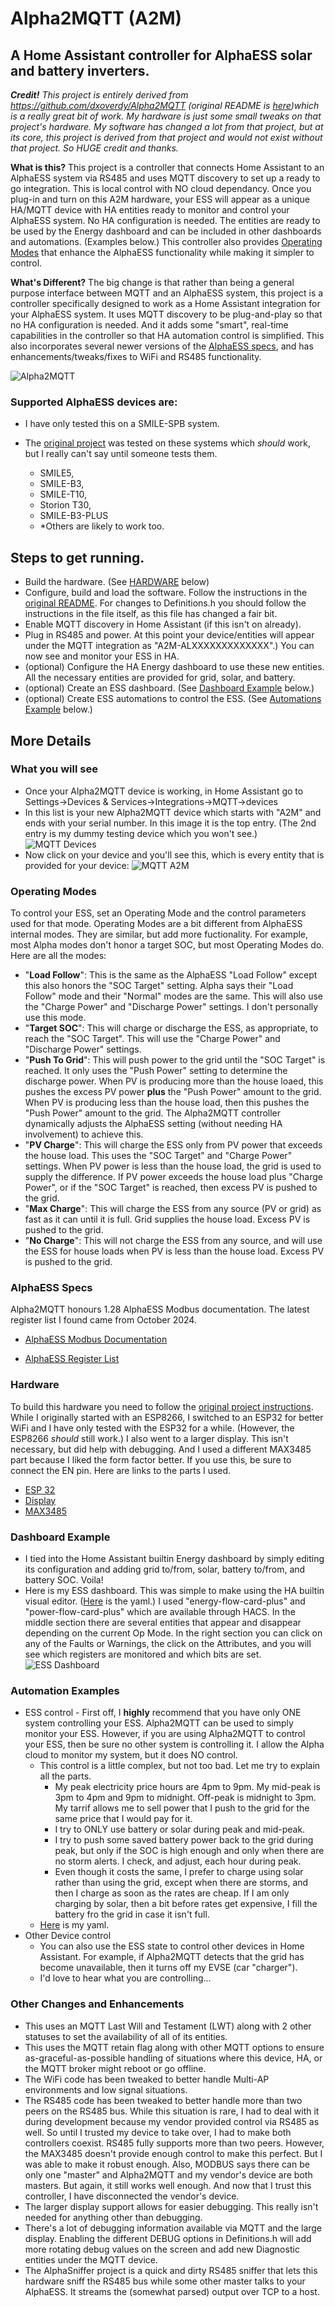 # Alpha2MQTT (A2M)
## A Home Assistant controller for AlphaESS solar and battery inverters.

_**Credit!** This project is entirely derived from https://github.com/dxoverdy/Alpha2MQTT (original README is [here](README-orig.md))which is a really great bit of work.  My hardware is just some small tweaks on that project's hardware.  My software has changed a lot from that project, but at its core, this project is derived from that project and would not exist without that project. So HUGE credit and thanks._

**What is this?** This project is a controller that connects Home Assistant to an AlphaESS system via RS485 and uses MQTT discovery to set up a ready to go integration.  This is local control with NO cloud dependancy.  Once you plug-in and turn on this A2M hardware, your ESS will appear as a unique HA/MQTT device with HA entities ready to monitor and control your AlphaESS system.  No HA configuration is needed.  The entities are ready to be used by the Energy dashboard and can be included in other dashboards and automations.  (Examples below.)  This controller also provides [Operating Modes](#operating-modes) that enhance the AlphaESS functionality while making it simpler to control.

**What's Different?** The big change is that rather than being a general purpose interface between MQTT and an AlphaESS system, this project is a controller specifically designed to work as a Home Assistant integration for your AlphaESS system.  It uses MQTT discovery to be plug-and-play so that no HA configuration is needed.  And it adds some "smart", real-time capabilities in the controller so that HA automation control is simplified.  This also incorporates several newer versions of the [AlphaESS specs](#alphaess-specs), and has enhancements/tweaks/fixes to WiFi and RS485 functionality.

![Alpha2MQTT](Pics/Dave_HW.jpg)

### Supported AlphaESS devices are:
- I have only tested this on a SMILE-SPB system.

- The [original project](README-orig.md) was tested on these systems which _should_ work, but I really can't say until someone tests them.
  - SMILE5,
  - SMILE-B3,
  - SMILE-T10,
  - Storion T30,
  - SMILE-B3-PLUS
  - *Others are likely to work too.

## Steps to get running.
- Build the hardware.  (See [HARDWARE](#hardware) below)
- Configure, build and load the software.  Follow the instructions in the [original README](README-orig.md#flashing).  For changes to Definitions.h you should follow the instructions in the file itself, as this file has changed a fair bit.
- Enable MQTT discovery in Home Assistant (if this isn't on already).
- Plug in RS485 and power.  At this point your device/entities will appear under the MQTT integration as "A2M-ALXXXXXXXXXXXXX".)  You can now see and monitor your ESS in HA.
- (optional) Configure the HA Energy dashboard to use these new entities.  All the necessary entities are provided for grid, solar, and battery.
- (optional) Create an ESS dashboard.  (See [Dashboard Example](#dashboard-example) below.)
- (optional) Create ESS automations to control the ESS.  (See [Automations Example](#automation-examples) below.)

## More Details
### What you will see
- Once your Alpha2MQTT device is working, in Home Assistant go to Settings->Devices & Services->Integrations->MQTT->devices
- In this list is your new Alpha2MQTT device which starts with "A2M" and ends with your serial number.  In this image it is the top entry. (The 2nd entry is my dummy testing device which you won't see.)
![MQTT Devices](Pics/Dave_MQTT_Devices.png)
- Now click on your device and you'll see this, which is every entity that is provided for your device:
![MQTT A2M](Pics/Dave_MQTT_A2M.png)
### Operating Modes
To control your ESS, set an Operating Mode and the control parameters used for that mode.  Operating Modes are a bit different from AlphaESS internal modes.  They are similar, but add more fuctionality.  For example, most Alpha modes don't honor a target SOC, but most Operating Modes do.  Here are all the modes:
- "**Load Follow**": This is the same as the AlphaESS "Load Follow" except this also honors the "SOC Target" setting.  Alpha says their "Load Follow" mode and their "Normal" modes are the same.  This will also use the "Charge Power" and "Discharge Power" settings.  I don't personally use this mode.
- "**Target SOC**": This will charge or discharge the ESS, as appropriate, to reach the "SOC Target".  This will use the "Charge Power" and "Discharge Power" settings.
- "**Push To Grid**": This will push power to the grid until the "SOC Target" is reached.  It only uses the "Push Power" setting to determine the discharge power.  When PV is producing more than the house loaed, this pushes the excess PV power **plus** the "Push Power" amount to the grid.  When PV is producing less than the house load, then this pushes the "Push Power" amount to the grid.  The Alpha2MQTT controller dynamically adjusts the AlphaESS setting (without needing HA involvement) to achieve this.
- "**PV Charge**": This will charge the ESS only from PV power that exceeds the house load.  This uses the "SOC Target" and "Charge Power" settings.  When PV power is less than the house load, the grid is used to supply the difference.  If PV power exceeds the house load plus "Charge Power", or if the "SOC Target" is reached, then excess PV is pushed to the grid.
- "**Max Charge**": This will charge the ESS from any source (PV or grid) as fast as it can until it is full.  Grid supplies the house load.  Excess PV is pushed to the grid.
- "**No Charge**": This will not charge the ESS from any source, and will use the ESS for house loads when PV is less than the house load.  Excess PV is pushed to the grid.
### AlphaESS Specs
Alpha2MQTT honours 1.28 AlphaESS Modbus documentation.  The latest register list I found came from October 2024.

- [AlphaESS Modbus Documentation](Pics/AlphaESS_Register_parameter_list_Oct_2024.pdf)

- [AlphaESS Register List](Pics/AlphaESS_Modbus_Protocol_V1.28.pdf)

### Hardware
To build this hardware you need to follow the [original project instructions](README-orig.md#how-to-build).  While I originally started with an ESP8266, I switched to an ESP32 for better WiFi and I have only tested with the ESP32 for a while.  (However, the ESP8266 _should_ still work.)  I also went to a larger display.  This isn't necessary, but did help with debugging.  And I used a different MAX3485 part because I liked the form factor better.  If you use this, be sure to connect the EN pin.  Here are links to the parts I used.
- [ESP 32](https://www.amazon.com/gp/product/B0CL5VGC8J)
- [Display](https://www.amazon.com/gp/product/B09C5K91H7)
- [MAX3485](https://www.amazon.com/gp/product/B09SYZ98KF)

### Dashboard Example
- I tied into the Home Assistant builtin Energy dashboard by simply editing its configuration and adding grid to/from, solar, battery to/from, and battery SOC.  Voila!
- Here is my ESS dashboard.  This was simple to make using the HA builtin visual editor. ([Here](Dave_Examples/Dave_ESS_Dashboard.yaml.txt) is the yaml.)  I used "energy-flow-card-plus" and "power-flow-card-plus" which are available through HACS.  In the middle section there are several entities that appear and disappear depending on the current Op Mode.  In the right section you can click on any of the Faults or Warnings, the click on the Attributes, and you will see which registers are monitored and which bits are set.
![ESS Dashboard](Pics/Dave_ESS_Dashboard.png)
### Automation Examples
- ESS control - First off, I **highly** recommend that you have only ONE system controlling your ESS.  Alpha2MQTT can be used to simply monitor your ESS.  However, if you are using Alpha2MQTT to control your ESS, then be sure no other system is controlling it.  I allow the Alpha cloud to monitor my system, but it does NO control.
  - This control is a little complex, but not too bad.  Let me try to explain all the parts.
    - My peak electricity price hours are 4pm to 9pm.  My mid-peak is 3pm to 4pm and 9pm to midnight.  Off-peak is midnight to 3pm.  My tarrif allows me to sell power that I push to the grid for the same price that I would pay for it.
    - I try to ONLY use battery or solar during peak and mid-peak.
    - I try to push some saved battery power back to the grid during peak, but only if the SOC is high enough and only when there are no storm alerts. I check, and adjust, each hour during peak.
    - Even though it costs the same, I prefer to charge using solar rather than using the grid, except when there are storms, and then I charge as soon as the rates are cheap.  If I am only charging by solar, then a bit before rates get expensive, I fill the battery fro the grid in case it isn't full.
  - [Here](Dave_Examples/Dave_ESS_Automation.yaml.txt) is my yaml.
- Other Device control
  - You can also use the ESS state to control other devices in Home Assistant.  For example, if Alpha2MQTT detects that the grid has become unavailable, then it turns off my EVSE (car "charger").
  - I'd love to hear what you are controlling...
### Other Changes and Enhancements
- This uses an MQTT Last Will and Testament (LWT) along with 2 other statuses to set the availability of all of its entities.
- This uses the MQTT retain flag along with other MQTT options to ensure as-graceful-as-possible handling of situations where this device, HA, or the MQTT broker might reboot or go offline.
- The WiFi code has been tweaked to better handle Multi-AP environments and low signal situations.
- The RS485 code has been tweaked to better handle more than two peers on the RS485 bus.  While this situation is rare, I had to deal with it during development because my vendor provided control via RS485 as well.  So until I trusted my device to take over, I had to make both controllers coexist.  RS485 fully supports more than two peers.  However, the MAX3485 doesn't provide enough control to make this perfect.  But I was able to make it robust enough.  Also, MODBUS says there can be only one "master" and Alpha2MQTT and my vendor's device are both masters.  But again, it still works well enough.  And now that I trust this controller, I have disconnected the vendor's device.
- The larger display support allows for easier debugging.  This really isn't needed for anything other than debugging.
- There's a lot of debugging information available via MQTT and the large display.  Enabling the different DEBUG options in Definitions.h will add more rotating debug values on the screen and add new Diagnostic entities under the MQTT device.
- The AlphaSniffer project is a quick and dirty RS485 sniffer that lets this hardware sniff the RS485 bus while some other master talks to your AlphaESS.  It streams the (somewhat parsed) output over TCP to a host.

